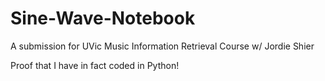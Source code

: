 # Sine-Wave-Notebook
A submission for UVic Music Information Retrieval Course w/ Jordie Shier

Proof that I have in fact coded in Python!
